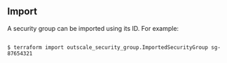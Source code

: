 ## Import

A security group can be imported using its ID. For example:

```

$ terraform import outscale_security_group.ImportedSecurityGroup sg-87654321

```